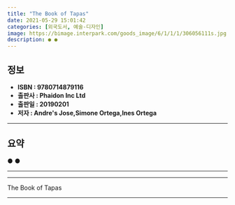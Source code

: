 ```yaml
---
title: "The Book of Tapas"
date: 2021-05-29 15:01:42
categories: [외국도서, 예술-디자인]
image: https://bimage.interpark.com/goods_image/6/1/1/1/306056111s.jpg
description: ● ●
---
```


## **정보**

- **ISBN : 9780714879116**
- **출판사 : Phaidon Inc Ltd**
- **출판일 : 20190201**
- **저자 : Andre's Jose,Simone Ortega,Ines Ortega**

------



## **요약**

●  ●  

------



------


The Book of Tapas 

------


